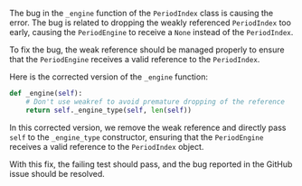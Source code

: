 The bug in the `_engine` function of the `PeriodIndex` class is causing the error. The bug is related to dropping the weakly referenced `PeriodIndex` too early, causing the `PeriodEngine` to receive a `None` instead of the `PeriodIndex`.

To fix the bug, the weak reference should be managed properly to ensure that the `PeriodEngine` receives a valid reference to the `PeriodIndex`.

Here is the corrected version of the `_engine` function:

```python
def _engine(self):
    # Don't use weakref to avoid premature dropping of the reference
    return self._engine_type(self, len(self))
```

In this corrected version, we remove the weak reference and directly pass `self` to the `_engine_type` constructor, ensuring that the `PeriodEngine` receives a valid reference to the `PeriodIndex` object.

With this fix, the failing test should pass, and the bug reported in the GitHub issue should be resolved.